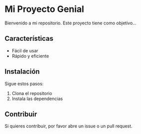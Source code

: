 # Mi Proyecto Genial

Bienvenido a mi repositorio. Este proyecto tiene como objetivo...

## Características
- Fácil de usar
- Rápido y eficiente

## Instalación
Sigue estos pasos:
1. Clona el repositorio
2. Instala las dependencias

## Contribuir
Si quieres contribuir, por favor abre un issue o un pull request.
